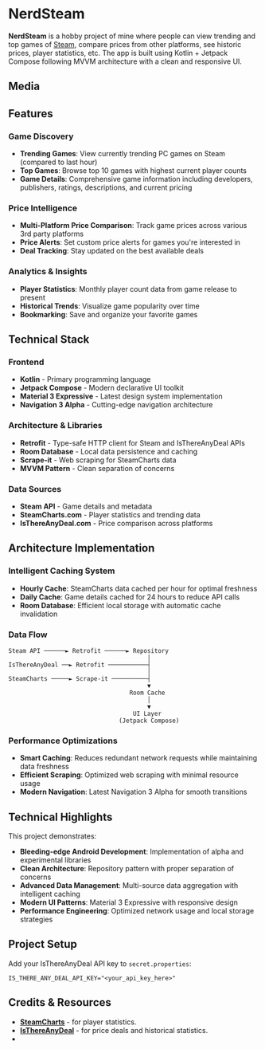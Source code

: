 # NerdSteam

**NerdSteam** is a hobby project of mine where people can view trending and top games of [Steam](https://store.steampowered.com/),
compare prices from other platforms, see historic prices, player statistics, etc.
The app is built using Kotlin + Jetpack Compose following MVVM architecture with a clean and responsive UI.

## Media

## Features

### Game Discovery
- **Trending Games**: View currently trending PC games on Steam (compared to last hour)
- **Top Games**: Browse top 10 games with highest current player counts
- **Game Details**: Comprehensive game information including developers, publishers, ratings, descriptions, and current pricing

### Price Intelligence
- **Multi-Platform Price Comparison**: Track game prices across various 3rd party platforms
- **Price Alerts**: Set custom price alerts for games you're interested in
- **Deal Tracking**: Stay updated on the best available deals

### Analytics & Insights
- **Player Statistics**: Monthly player count data from game release to present
- **Historical Trends**: Visualize game popularity over time
- **Bookmarking**: Save and organize your favorite games

## Technical Stack

### Frontend
- **Kotlin** - Primary programming language
- **Jetpack Compose** - Modern declarative UI toolkit
- **Material 3 Expressive** - Latest design system implementation
- **Navigation 3 Alpha** - Cutting-edge navigation architecture

### Architecture & Libraries
- **Retrofit** - Type-safe HTTP client for Steam and IsThereAnyDeal APIs
- **Room Database** - Local data persistence and caching
- **Scrape-it** - Web scraping for SteamCharts data
- **MVVM Pattern** - Clean separation of concerns

### Data Sources
- **Steam API** - Game details and metadata
- **SteamCharts.com** - Player statistics and trending data
- **IsThereAnyDeal.com** - Price comparison across platforms

## Architecture Implementation

### Intelligent Caching System
- **Hourly Cache**: SteamCharts data cached per hour for optimal freshness
- **Daily Cache**: Game details cached for 24 hours to reduce API calls
- **Room Database**: Efficient local storage with automatic cache invalidation

### Data Flow
```
Steam API ──────► Retrofit ──────► Repository
                                       │
IsThereAnyDeal ──► Retrofit ───────────┤
                                       │
SteamCharts ─────► Scrape-it ──────────┤
                                       ▼
                                  Room Cache
                                       │
                                       ▼
                                   UI Layer
                               (Jetpack Compose)
```

### Performance Optimizations
- **Smart Caching**: Reduces redundant network requests while maintaining data freshness
- **Efficient Scraping**: Optimized web scraping with minimal resource usage
- **Modern Navigation**: Latest Navigation 3 Alpha for smooth transitions

## Technical Highlights

This project demonstrates:
- **Bleeding-edge Android Development**: Implementation of alpha and experimental libraries
- **Clean Architecture**: Repository pattern with proper separation of concerns
- **Advanced Data Management**: Multi-source data aggregation with intelligent caching
- **Modern UI Patterns**: Material 3 Expressive with responsive design
- **Performance Engineering**: Optimized network usage and local storage strategies


## Project Setup

Add your IsThereAnyDeal API key to `secret.properties`:
```
IS_THERE_ANY_DEAL_API_KEY="<your_api_key_here>"
```

## Credits & Resources

- **[SteamCharts](https://steamcharts.com/)** - for player statistics.
- **[IsThereAnyDeal](https://isthereanydeal.com/)** - for price deals and historical statistics.
- 

```

